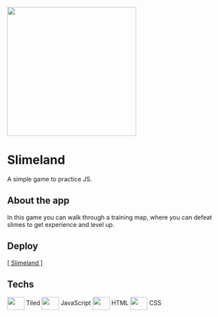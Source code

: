<img src="https://cdn.discordapp.com/attachments/387391441397350411/996955085013799043/unknown.png" height="300px"></img>

# Slimeland
A simple game to practice JS.

## About the app
In this game you can walk through a training map, where you can defeat slimes to get experience and level up.

## Deploy
<a href="https://danielpqb.github.io/my-first-web-game/" target="_blank">[ Slimeland ]</a>

## Techs
<span><img src="https://dl.flathub.org/repo/appstream/x86_64/icons/128x128/org.mapeditor.Tiled.png" width="40px" height="30px" align="center" /> Tiled   <span>
<span><img src="https://raw.githubusercontent.com/danielcranney/readme-generator/main/public/icons/skills/javascript-colored.svg" width="40px" height="30px" align="center"/> JavaScript   <span>
<span><img src="https://raw.githubusercontent.com/danielcranney/readme-generator/main/public/icons/skills/html5-colored.svg" width="40px" height="30px" align="center"/> HTML   <span>
<span><img src="https://raw.githubusercontent.com/danielcranney/readme-generator/main/public/icons/skills/css3-colored.svg" width="40px" height="30px" align="center"/> CSS   <span>
